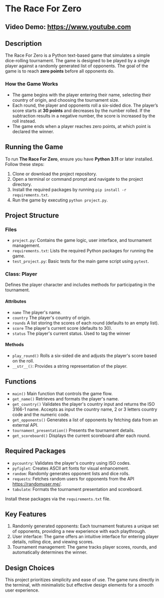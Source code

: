# The Race For Zero

## Video Demo:  <https://www.youtube.com>

## Description

The Race For Zero is a Python text-based game that simulates a simple dice-rolling tournament. The game is designed to be played by a single player against a randomly generated list of opponents. The goal of the game is to reach **zero points** before all opponents do.

### How the Game Works

- The game begins with the player entering their name, selecting their country of origin, and choosing the tournament size.
- Each round, the player and opponents roll a six-sided dice. The player’s score starts at **30 points** and decreases by the number rolled. If the subtraction results in a negative number, the score is increased by the roll instead.
- The game ends when a player reaches zero points, at which point is declared the winner.

## Running the Game

To run **The Race For Zero**, ensure you have **Python 3.11** or later installed. Follow these steps:

1. Clone or download the project repository.
2. Open a terminal or command prompt and navigate to the project directory.
3. Install the required packages by running `pip install -r requirements.txt`.
4. Run the game by executing `python project.py`.

## Project Structure

### Files

- `project.py`: Contains the game logic, user interface, and tournament management.
- `requirements.txt`: Lists the required Python packages for running the game.
- `test_project.py`: Basic tests for the main game script using `pytest`.

### Class: Player

Defines the player character and includes methods for participating in the tournament.

#### Attributes

- `name` The player's name.
- `country` The player's country of origin.
- `rounds` A list storing the scores of each round (defaults to an empty list).
- `score` The player's current score (defaults to 30).
- `status` The player's current status. Used to tag the winner

#### Methods

- `play_round()` Rolls a six-sided die and adjusts the player's score based on the roll.
- `__str__()`: Provides a string representation of the player.

## Functions

- `main()` Main function that controls the game flow.
- `get_name()` Retrieves and formats the player's name.
- `get_country()` Validates the player's country input and returns the ISO 3166-1 name.
 Accepts as input the country name, 2 or 3 letters country code and the numeric code.
- `get_opponents()` Generates a list of opponents by fetching data from an external API.
- `tournament_presentation()` Presents the tournament details.
- `get_scoreboard()` Displays the current scoreboard after each round.

## Required Packages

- `pycountry`: Validates the player's country using ISO codes.
- `pyfiglet`: Creates ASCII art fonts for visual enhancement.
- `random`: Randomly generates opponent lists and dice rolls.
- `requests`: Fetches random users for opponents from the API <https://randomuser.me/>.
- `tabulate`: Formats the tournament presentation and scoreboard.

Install these packages via the `requirements.txt` file.

## Key Features

1. Randomly generated opponents: Each tournament features a unique set of opponents, providing a new experience with each playthrough.
2. User interface: The game offers an intuitive interface for entering player details, rolling dice, and viewing scores.
3. Tournament management: The game tracks player scores, rounds, and automatically determines the winner.

## Design Choices

This project prioritizes simplicity and ease of use. The game runs directly in the terminal, with minimalistic but effective design elements for a smooth user experience.
